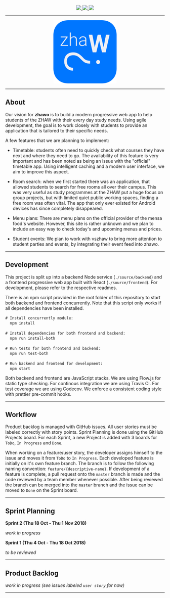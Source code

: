 <p align="center">
  <a href="https://travis-ci.org/zhaw-timetable/zhawo" target="_blank">
  <img src="https://travis-ci.org/zhaw-timetable/zhawo.svg?branch=master" />
  </a>
  <a href="https://codecov.io/gh/zhaw-timetable/zhawo" target="_blank">
  <img src="https://codecov.io/gh/zhaw-timetable/zhawo/branch/master/graph/badge.svg" />
  </a>
  <a href="https://github.com/prettier/prettier" target="_blank">
  <img src="https://img.shields.io/badge/code_style-prettier-ff69b4.svg" />
  </a>
</p>
    <hr>
  <p align="center">
  <img src="docs/assets/logo_readme.png?raw=true" height="200" width="200" />
</p>

<hr>

## About

Our vision for **zhawo** is to build a modern progressive web app to help students of the ZHAW with their every day study needs. Using agile development, the goal is to work closely with students to provide an application that is tailored to their specific needs.

A few features that we are planning to implement:

- Timetable: students often need to quickly check what courses they have next and where they need to go. The availability of this feature is very important and has been noted as being an issue with the "official" timetable app. Using intelligent caching and a modern user interface, we aim to improve this aspect.

- Room search: when we first started there was an application, that allowed students to search for free rooms all over their campus. This was very useful as study programmes at the ZHAW put a huge focus on group projects, but with limited quiet public working spaces, finding a free room was often vital. The app that only ever existed for Android devices has since completely disappeared.

- Menu plans: There are menu plans on the official provider of the mensa food's website. However, this site is rather unknown and we plan to include an easy way to check today's and upcoming menus and prices.

- Student events: We plan to work with vszhaw to bring more attention to student parties and events, by integrating their event feed into zhawo.

<hr>

## Development

This project is split up into a backend Node service (`./source/backend`) and a frontend progressive web app built with React (`./source/frontend`). For development, please refer to the respective readmes.

There is an npm script provided in the root folder of this repository to start both backend and frontend concurrently. Note that this script only works if all dependencies have been installed.

```
# Install concurrently module:
  npm install

# Install dependencies for both frontend and backend:
  npm run install-both

# Run tests for both frontend and backend:
  npm run test-both

# Run backend and frontend for development:
  npm start
```

Both backend and frontend are JavaScript stacks. We are using Flow.js for static type checking. For continous integration we are using Travis CI. For test coverage we are using Codecov. We enforce a consistent coding style with prettier pre-commit hooks.

<hr>

## Workflow

Product backlog is managed with GitHub issues. All user stories must be labeled correctly with story points. Sprint Planning is done using the GitHub Projects board. For each Sprint, a new Project is added with 3 boards for `ToDo`, `In Progress` and `Done`.

When working on a feature/user story, the developer assigns himself to the issue and moves it from `ToDo` to `In Progress`. Each developed feature is initially on it's own feature branch. The branch is to follow the following naming convention: `feature/{descriptive-name}`. If development of a feature is complete, a pull request onto the `master` branch is made and the code reviewed by a team member whenever possible. After being reviewed the branch can be merged into the `master` branch and the issue can be moved to `Done` on the Sprint board.

<hr>

## Sprint Planning

**Sprint 2 (Thu 18 Oct - Thu 1 Nov 2018)**

_work in progress_

**Sprint 1 (Thu 4 Oct - Thu 18 Oct 2018)**

_to be reviewed_

<hr>

## Product Backlog

_work in progress (see issues labeled `user story` for now)_

<hr>
